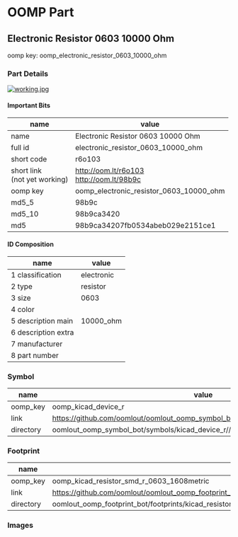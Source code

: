 # OOMP Part  
## Electronic Resistor 0603 10000 Ohm  
  
oomp key: oomp_electronic_resistor_0603_10000_ohm  
  
### Part Details  
  
[![working.jpg](working_600.jpg)](working.jpg)  
  
#### Important Bits  
| name | value | 
| --- | --- | 
| name | Electronic Resistor 0603 10000 Ohm | 
| full id | electronic_resistor_0603_10000_ohm | 
| short code | r6o103 | 
| short link<br>(not yet working) | http://oom.lt/r6o103<br>http://oom.lt/98b9c | 
| oomp key | oomp_electronic_resistor_0603_10000_ohm | 
| md5_5 | 98b9c | 
| md5_10 | 98b9ca3420 | 
| md5 | 98b9ca34207fb0534abeb029e2151ce1 | 
#### ID Composition  
| name | value | 
| --- | --- | 
| 1 classification | electronic | 
| 2 type | resistor | 
| 3 size | 0603 | 
| 4 color |  | 
| 5 description main | 10000_ohm | 
| 6 description extra |  | 
| 7 manufacturer |  | 
| 8 part number |  | 
### Symbol  
| name | value | 
| --- | --- | 
| oomp_key | oomp_kicad_device_r | 
| link | https://github.com/oomlout/oomlout_oomp_symbol_bot/tree/main/symbols/kicad_device_r | 
| directory | oomlout_oomp_symbol_bot/symbols/kicad_device_r//working/working.kicad_sym | 
### Footprint  
| name | value | 
| --- | --- | 
| oomp_key | oomp_kicad_resistor_smd_r_0603_1608metric | 
| link | https://github.com/oomlout/oomlout_oomp_footprint_bot/tree/main/foootprntss/kicad_resistor_smd_r_0603_1608metric | 
| directory | oomlout_oomp_footprint_bot/footprints/kicad_resistor_smd_r_0603_1608metric//working/working.kicad_mod | 
### Images  
